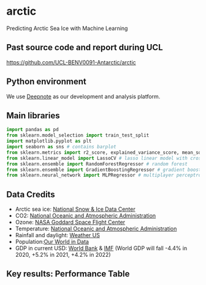 # arctic
Predicting Arctic Sea Ice with Machine Learning

## Past source code and report during UCL
https://github.com/UCL-BENV0091-Antarctic/arctic

## Python environment
We use [Deepnote](https://deepnote.com) as our development and analysis platform.

## Main libraries
```python
import pandas as pd
from sklearn.model_selection import train_test_split
import matplotlib.pyplot as plt
import seaborn as sns # contains barplot
from sklearn.metrics import r2_score, explained_variance_score, mean_squared_error, mean_absolute_error
from sklearn.linear_model import LassoCV # lasso linear model with cross-validation
from sklearn.ensemble import RandomForestRegressor # random forest
from sklearn.ensemble import GradientBoostingRegressor # gradient boosting
from sklearn.neural_network import MLPRegressor # multiplayer perceptron
```

## Data Credits
- Arctic sea ice: [National Snow & Ice Data Center](https://nsidc.org/arcticseaicenews/sea-ice-tools/)
- CO2: [National Oceanic and Atmospheric Administration](https://climate.nasa.gov/vital-signs/carbon-dioxide/)
- Ozone: [NASA Goddard Space Flight Center](https://ozonewatch.gsfc.nasa.gov/meteorology/NH.html)
- Temperature: [National Oceanic and Atmospheric Administration](https://www.ncdc.noaa.gov/cag/global/time-series)
- Rainfall and daylight: [Weather US](https://www.weather-us.com/en/alaska-usa/north-pole-climate)
- Population:[Our World in Data](https://ourworldindata.org/grapher/projected-population-by-country?tab=chart&stackMode=absolute&time=1967..latest&country=~OWID_WRL&region=World)
- GDP in current USD: [World Bank](https://data.worldbank.org/indicator/NY.GDP.MKTP.CD?end=2019&start=1960) & [IMF](https://www.imf.org/external/datamapper/NGDP_RPCH@WEO/OEMDC/ADVEC/WEOWORLD) (World GDP will fall -4.4% in 2020, +5.2% in 2021, +4.2% in 2022)

## Key results: Performance Table
